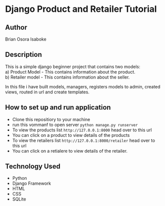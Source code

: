 # Django Product and Retailer Tutorial

## Author
Brian Osora Isaboke

## Description

This is a  simple django beginner project that contains two models:      
a) Product Model - This contains information about the product.   
b) Retailer model - This contains information about the seller.   

In this file i have built models, managers, registers models to admin, created views, routed in url and create templates.

## How to set up and run application
- Clone this repositiory to your machine
-  run this vommanf to open server ```python manage.py runserver```
-  To view the products list ```http://127.0.0.1:8000``` head over to this url
-  You can click on a product to view details of the products
-  To view the retailers list ```http://127.0.0.1:8000/retailer``` head over to this url
-  You can click on a retialere to view details of the retailer.
  
## Technology Used
- Python
- Django Framework
- HTML
- CSS
- SQLite
  
